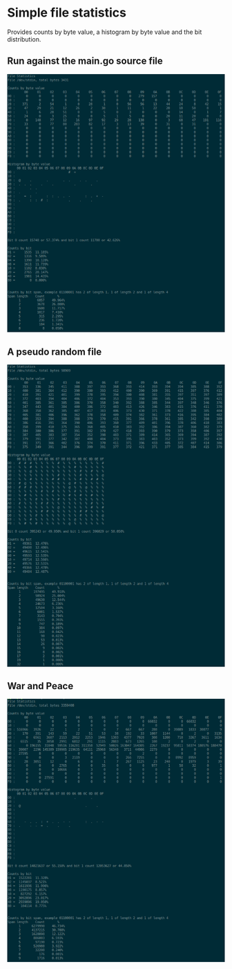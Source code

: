 # Simple file statistics
Provides counts by byte value, a histogram by byte value and the bit distribution.
<h2>Run against the main.go source file</h2>

![main source](/main_go.png)

<h2>A pseudo random file</h2>

![random source](/random.png)

<h2>War and Peace</h2>

![random source](/war_and_peace.png)
